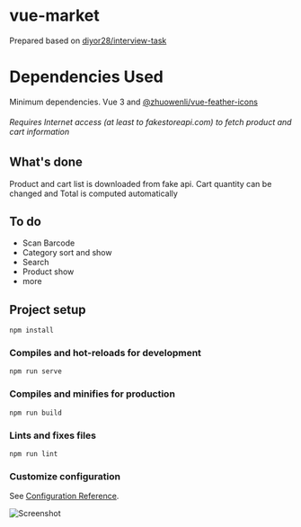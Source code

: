 # vue-market
Prepared based on [diyor28/interview-task](https://github.com/diyor28/interview-task)

# Dependencies Used
Minimum dependencies. Vue 3 and [@zhuowenli/vue-feather-icons](https://www.npmjs.com/package/@zhuowenli/vue-feather-icons)

###### Requires Internet access (at least to fakestoreapi.com) to fetch product and cart information 

## What's done
Product and cart list is downloaded from fake api. Cart quantity can be changed and Total is computed automatically

## To do
* Scan Barcode
* Category sort and show
* Search
* Product show
* more

## Project setup
```
npm install
```

### Compiles and hot-reloads for development
```
npm run serve
```

### Compiles and minifies for production
```
npm run build
```

### Lints and fixes files
```
npm run lint
```

### Customize configuration
See [Configuration Reference](https://cli.vuejs.org/config/).


![Screenshot](https://github.com/Abduvakilov/vue-market/localhost_8080_.png "Screenshot")
